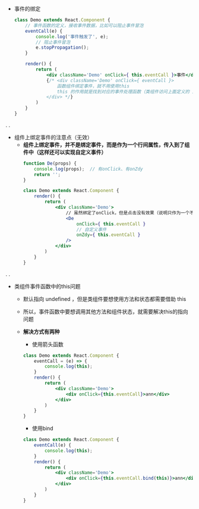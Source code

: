 - 事件的绑定
    ```jsx
    class Demo extends React.Component {
        // 事件函数的定义，接收事件数据，比如可以阻止事件冒泡
        eventCall(e) {
            console.log('事件触发了', e);
            // 阻止事件冒泡
            e.stopPropagation();
        }

        render() {
            return (
                <div className='Demo' onClick={ this.eventCall }>事件</div>
                {/* <div className='Demo' onClick={ eventCall }>
                    函数组件绑定事件，就不用使用this
                    this 的作用就是找到对应的事件处理函数（类组件访问上面定义的 函数需要加上this）
                </div> */}
            )
        }
    }
    ```

.
.

- 组件上绑定事件的注意点（无效）
  - **组件上绑定事件，并不是绑定事件，而是作为一个行间属性，传入到了组件中（这样还可以实现自定义事件）**
    ```jsx
    function De(props) {
        console.log(props);  // 有onClick、有onZdy
        return '';
    }

    class Demo extends React.Component {
        render() {
            return (
                <div className='Demo'>
                    // 虽然绑定了onClick，但是点击没有效果（说明只作为一个不同的行间属性，进行传递）
                    <De 
                        onClick={ this.eventCall }
                        // 自定义事件
                        onZdy={ this.eventCall }
                    /> 
                </div>
            )
        }
    }
    ```



.
.

- 类组件事件函数中的this问题
  - 默认指向 undefined ，但是类组件要想使用方法和状态都需要借助 this
  - 所以，事件函数中要想调用其他方法和组件状态，就需要解决this的指向问题
  - **解决方式有两种**
    - 使用箭头函数
    ```jsx
    class Demo extends React.Component {
        eventCall = (e) => {
            console.log(this);
        }
        render() {
            return (
                <div className='Demo'>
                    <div onClick={this.eventCall}>ann</div>
                </div>
            )
        }
    }
    ```

    - 使用bind
    ```jsx
    class Demo extends React.Component {
        eventCall(e) {
            console.log(this);
        }
        render() {
            return (
                <div className='Demo'>
                    <div onClick={this.eventCall.bind(this)}>ann</div>
                </div>
            )
        }
    }
    ```
